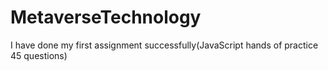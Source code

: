 # MetaverseTechnology
I have done my first assignment successfully(JavaScript hands of practice 45 questions)
